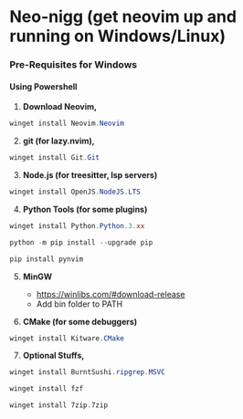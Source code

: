 # Neo-nigg (get neovim up and running on Windows/Linux)

### Pre-Requisites for Windows

#### Using Powershell

1. **Download Neovim,** 

```Powershell
winget install Neovim.Neovim
```

2. **git (for lazy.nvim),**

```Powershell
winget install Git.Git
```

3. **Node.js (for treesitter, lsp servers)**

```Powershell
winget install OpenJS.NodeJS.LTS
```

4. **Python Tools (for some plugins)**

```Powershell
winget install Python.Python.3.xx

python -m pip install --upgrade pip

pip install pynvim
```

5. **MinGW**

     * https://winlibs.com/#download-release
     * Add bin folder to PATH

6. **CMake (for some debuggers)**

```Powershell
winget install Kitware.CMake
```

7. **Optional Stuffs,**

```Powershell
winget install BurntSushi.ripgrep.MSVC

winget install fzf

winget install 7zip.7zip
```

